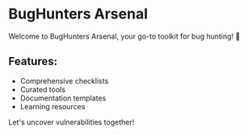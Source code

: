 # BugHunters Arsenal

Welcome to BugHunters Arsenal, your go-to toolkit for bug hunting! 🐞

## Features:
- Comprehensive checklists
- Curated tools
- Documentation templates
- Learning resources

Let's uncover vulnerabilities together!

